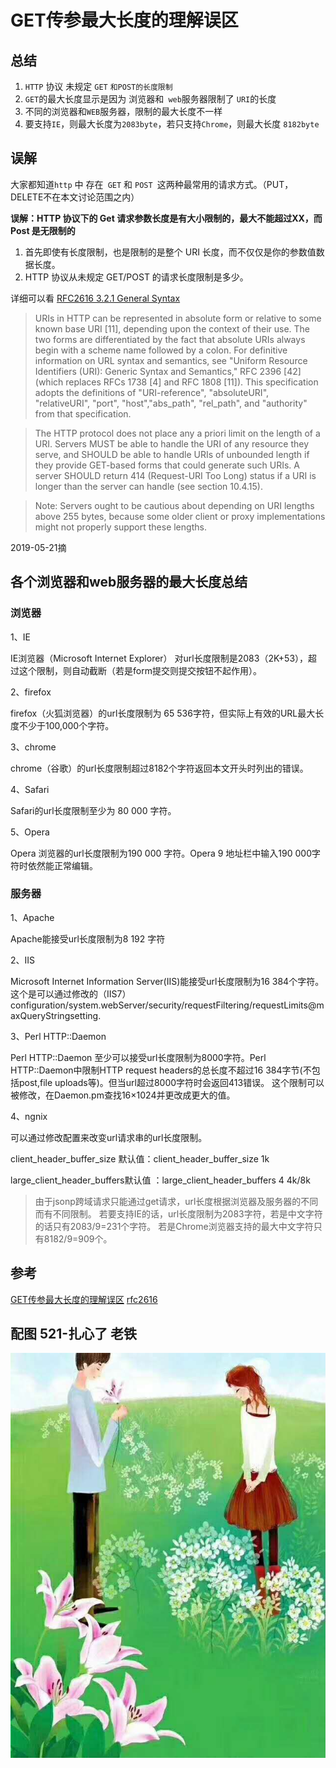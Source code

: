 # GET传参最大长度的理解误区

## 总结

1. `HTTP` 协议 未规定 `GET` `和POST的长度限制`
2. `GET`的最大长度显示是因为 浏览器和` web`服务器限制了 `URI`的长度
3. 不同的浏览器和`WEB`服务器，限制的最大长度不一样
4. 要支持`IE`，则最大长度为`2083byte`，若只支持`Chrome`，则最大长度 `8182byte`

## 误解

大家都知道`http` 中 存在` GET` 和 `POST `这两种最常用的请求方式。（PUT，DELETE不在本文讨论范围之内）

**误解：HTTP 协议下的 Get 请求参数长度是有大小限制的，最大不能超过XX，而 Post 是无限制的**

1. 首先即使有长度限制，也是限制的是整个 URI 长度，而不仅仅是你的参数值数据长度。
2. HTTP 协议从未规定 GET/POST 的请求长度限制是多少。

详细可以看 [RFC2616 3.2.1 General Syntax](https://tools.ietf.org/html/rfc2616)
>  URIs in HTTP can be represented in absolute form or relative to some
     known base URI [11], depending upon the context of their use. The two
     forms are differentiated by the fact that absolute URIs always begin
     with a scheme name followed by a colon. For definitive information on
     URL syntax and semantics, see "Uniform Resource Identifiers (URI):
     Generic Syntax and Semantics," RFC 2396 [42] (which replaces RFCs
     1738 [4] and RFC 1808 [11]). This specification adopts the
     definitions of "URI-reference", "absoluteURI", "relativeURI", "port",
     "host","abs_path", "rel_path", and "authority" from that
     specification.

> The HTTP protocol does not place any a priori limit on the length of
     a URI. Servers MUST be able to handle the URI of any resource they
     serve, and SHOULD be able to handle URIs of unbounded length if they
     provide GET-based forms that could generate such URIs. A server
     SHOULD return 414 (Request-URI Too Long) status if a URI is longer
     than the server can handle (see section 10.4.15).

> Note: Servers ought to be cautious about depending on URI lengths
        above 255 bytes, because some older client or proxy
        implementations might not properly support these lengths.

2019-05-21摘

## 各个浏览器和web服务器的最大长度总结

### 浏览器

1、IE

IE浏览器（Microsoft Internet Explorer） 对url长度限制是2083（2K+53），超过这个限制，则自动截断（若是form提交则提交按钮不起作用）。

2、firefox

firefox（火狐浏览器）的url长度限制为 65 536字符，但实际上有效的URL最大长度不少于100,000个字符。

3、chrome

chrome（谷歌）的url长度限制超过8182个字符返回本文开头时列出的错误。

4、Safari

Safari的url长度限制至少为 80 000 字符。

5、Opera

Opera 浏览器的url长度限制为190 000 字符。Opera 9 地址栏中输入190 000字符时依然能正常编辑。

### 服务器

1、Apache

Apache能接受url长度限制为8 192 字符

2、IIS

Microsoft Internet Information Server(IIS)能接受url长度限制为16 384个字符。
这个是可以通过修改的（IIS7）
configuration/system.webServer/security/requestFiltering/requestLimits@maxQueryStringsetting.<requestLimits maxQueryString="length"/>

3、Perl HTTP::Daemon

Perl HTTP::Daemon 至少可以接受url长度限制为8000字符。Perl HTTP::Daemon中限制HTTP request headers的总长度不超过16 384字节(不包括post,file uploads等)。但当url超过8000字符时会返回413错误。
这个限制可以被修改，在Daemon.pm查找16×1024并更改成更大的值。

4、ngnix

可以通过修改配置来改变url请求串的url长度限制。

client_header_buffer_size 默认值：client_header_buffer_size 1k

large_client_header_buffers默认值 ：large_client_header_buffers 4 4k/8k

> 由于jsonp跨域请求只能通过get请求，url长度根据浏览器及服务器的不同而有不同限制。
若要支持IE的话，url长度限制为2083字符，若是中文字符的话只有2083/9=231个字符。
若是Chrome浏览器支持的最大中文字符只有8182/9=909个。

## 参考

[GET传参最大长度的理解误区](https://github.com/zhongxia245/blog/issues/35)
[rfc2616](https://tools.ietf.org/html/rfc2616)

## 配图 521-扎心了 老铁

![111_20190521103105.jpg](../images/111_20190521103105.jpg)
